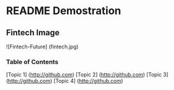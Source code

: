 # README Demostration

## Fintech Image
![Fintech-Future] (fintech.jpg)

### Table of Contents
[Topic 1] (http://github.com)
[Topic 2] (http://github.com)
[Topic 3] (http://github.com)
[Topic 4] (http://github.com)